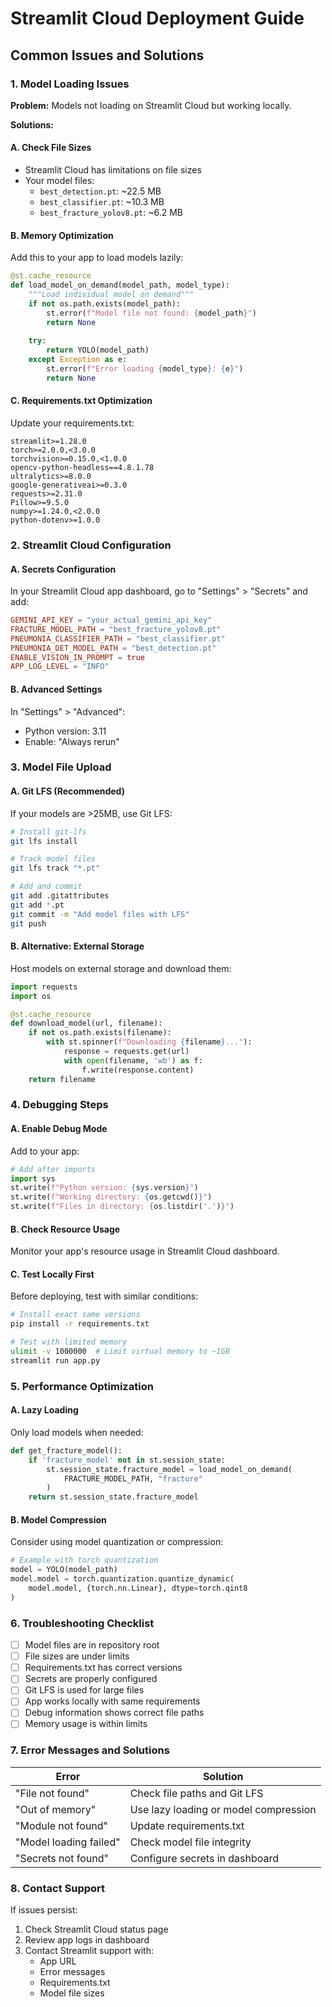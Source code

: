 # Streamlit Cloud Deployment Guide

## Common Issues and Solutions

### 1. Model Loading Issues

**Problem:** Models not loading on Streamlit Cloud but working locally.

**Solutions:**

#### A. Check File Sizes
- Streamlit Cloud has limitations on file sizes
- Your model files:
  - `best_detection.pt`: ~22.5 MB
  - `best_classifier.pt`: ~10.3 MB  
  - `best_fracture_yolov8.pt`: ~6.2 MB

#### B. Memory Optimization
Add this to your app to load models lazily:

```python
@st.cache_resource
def load_model_on_demand(model_path, model_type):
    """Load individual model on demand"""
    if not os.path.exists(model_path):
        st.error(f"Model file not found: {model_path}")
        return None
    
    try:
        return YOLO(model_path)
    except Exception as e:
        st.error(f"Error loading {model_type}: {e}")
        return None
```

#### C. Requirements.txt Optimization
Update your requirements.txt:

```
streamlit>=1.28.0
torch>=2.0.0,<3.0.0
torchvision>=0.15.0,<1.0.0
opencv-python-headless==4.8.1.78
ultralytics>=8.0.0
google-generativeai>=0.3.0
requests>=2.31.0
Pillow>=9.5.0
numpy>=1.24.0,<2.0.0
python-dotenv>=1.0.0
```

### 2. Streamlit Cloud Configuration

#### A. Secrets Configuration
In your Streamlit Cloud app dashboard, go to "Settings" > "Secrets" and add:

```toml
GEMINI_API_KEY = "your_actual_gemini_api_key"
FRACTURE_MODEL_PATH = "best_fracture_yolov8.pt"
PNEUMONIA_CLASSIFIER_PATH = "best_classifier.pt"
PNEUMONIA_DET_MODEL_PATH = "best_detection.pt"
ENABLE_VISION_IN_PROMPT = true
APP_LOG_LEVEL = "INFO"
```

#### B. Advanced Settings
In "Settings" > "Advanced":
- Python version: 3.11
- Enable: "Always rerun"

### 3. Model File Upload

#### A. Git LFS (Recommended)
If your models are >25MB, use Git LFS:

```bash
# Install git-lfs
git lfs install

# Track model files
git lfs track "*.pt"

# Add and commit
git add .gitattributes
git add *.pt
git commit -m "Add model files with LFS"
git push
```

#### B. Alternative: External Storage
Host models on external storage and download them:

```python
import requests
import os

@st.cache_resource
def download_model(url, filename):
    if not os.path.exists(filename):
        with st.spinner(f"Downloading {filename}..."):
            response = requests.get(url)
            with open(filename, 'wb') as f:
                f.write(response.content)
    return filename
```

### 4. Debugging Steps

#### A. Enable Debug Mode
Add to your app:

```python
# Add after imports
import sys
st.write(f"Python version: {sys.version}")
st.write(f"Working directory: {os.getcwd()}")
st.write(f"Files in directory: {os.listdir('.')}")
```

#### B. Check Resource Usage
Monitor your app's resource usage in Streamlit Cloud dashboard.

#### C. Test Locally First
Before deploying, test with similar conditions:

```bash
# Install exact same versions
pip install -r requirements.txt

# Test with limited memory
ulimit -v 1000000  # Limit virtual memory to ~1GB
streamlit run app.py
```

### 5. Performance Optimization

#### A. Lazy Loading
Only load models when needed:

```python
def get_fracture_model():
    if 'fracture_model' not in st.session_state:
        st.session_state.fracture_model = load_model_on_demand(
            FRACTURE_MODEL_PATH, "fracture"
        )
    return st.session_state.fracture_model
```

#### B. Model Compression
Consider using model quantization or compression:

```python
# Example with torch quantization
model = YOLO(model_path)
model.model = torch.quantization.quantize_dynamic(
    model.model, {torch.nn.Linear}, dtype=torch.qint8
)
```

### 6. Troubleshooting Checklist

- [ ] Model files are in repository root
- [ ] File sizes are under limits
- [ ] Requirements.txt has correct versions
- [ ] Secrets are properly configured
- [ ] Git LFS is used for large files
- [ ] App works locally with same requirements
- [ ] Debug information shows correct file paths
- [ ] Memory usage is within limits

### 7. Error Messages and Solutions

| Error | Solution |
|-------|----------|
| "File not found" | Check file paths and Git LFS |
| "Out of memory" | Use lazy loading or model compression |
| "Module not found" | Update requirements.txt |
| "Model loading failed" | Check model file integrity |
| "Secrets not found" | Configure secrets in dashboard |

### 8. Contact Support

If issues persist:
1. Check Streamlit Cloud status page
2. Review app logs in dashboard
3. Contact Streamlit support with:
   - App URL
   - Error messages
   - Requirements.txt
   - Model file sizes
